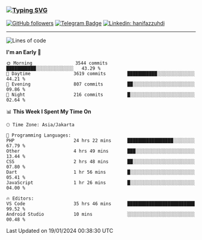 ### [![Typing SVG](https://readme-typing-svg.herokuapp.com?font=lato&size=22&lines=Hi+There+👋)](https://git.io/typing-svg) 

[![GitHub followers](https://img.shields.io/github/followers/hanifazzuhdi?label=Follow&style=social)](https://github.com/hanifazzuhdi/?tab=follow) 
[![Telegram Badge](https://img.shields.io/badge/-hanif0198-blue?style=social&logo=telegram&link=https://www.t.me/hanif0198/)](https://www.t.me/hanif0198/) 
[![Linkedin: hanifazzuhdi](https://img.shields.io/badge/-hanifazzuhdi-blue?style=flat-square&logo=Linkedin&logoColor=white&link=https://www.linkedin.com/in/hanif-az-zuhdi-69688019b/)](https://www.linkedin.com/in/hanif-az-zuhdi-69688019b/) 

<hr/>

<!--START_SECTION:waka-->
![Lines of code](https://img.shields.io/badge/From%20Hello%20World%20I%27ve%20Written-44.1%20million%20lines%20of%20code-blue)

**I'm an Early 🐤** 

```text
🌞 Morning                3544 commits        ███████████░░░░░░░░░░░░░░   43.29 % 
🌆 Daytime                3619 commits        ███████████░░░░░░░░░░░░░░   44.21 % 
🌃 Evening                807 commits         ██░░░░░░░░░░░░░░░░░░░░░░░   09.86 % 
🌙 Night                  216 commits         █░░░░░░░░░░░░░░░░░░░░░░░░   02.64 % 
```


📊 **This Week I Spent My Time On** 

```text
🕑︎ Time Zone: Asia/Jakarta

💬 Programming Languages: 
PHP                      24 hrs 22 mins      █████████████████░░░░░░░░   67.79 % 
Other                    4 hrs 49 mins       ███░░░░░░░░░░░░░░░░░░░░░░   13.44 % 
CSS                      2 hrs 48 mins       ██░░░░░░░░░░░░░░░░░░░░░░░   07.80 % 
Dart                     1 hr 56 mins        █░░░░░░░░░░░░░░░░░░░░░░░░   05.41 % 
JavaScript               1 hr 26 mins        █░░░░░░░░░░░░░░░░░░░░░░░░   04.00 % 

🔥 Editors: 
VS Code                  35 hrs 46 mins      █████████████████████████   99.52 % 
Android Studio           10 mins             ░░░░░░░░░░░░░░░░░░░░░░░░░   00.48 % 
```


 Last Updated on 19/01/2024 00:38:30 UTC
<!--END_SECTION:waka-->
